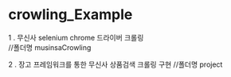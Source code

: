 # crowling_Example

1 . 무신사 selenium chrome 드라이버 크롤링  
//폴더명 musinsaCrowling 

2 . 장고 프레임워크를 통한 무신사 상품검색 크롤링 구현 
 //폴더명 project
